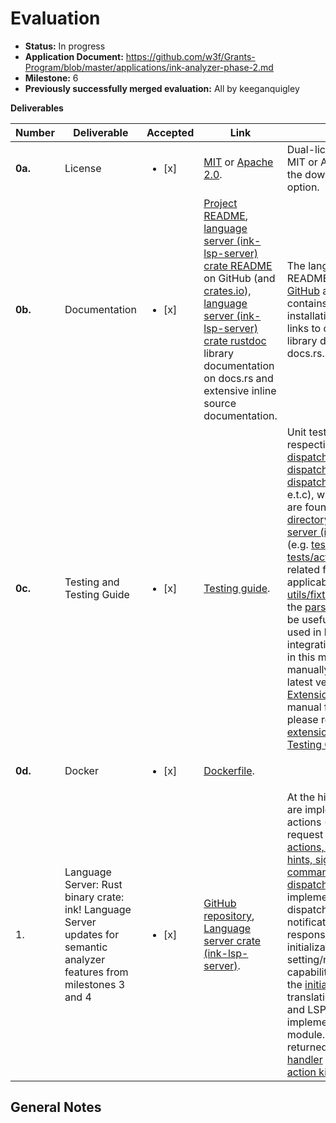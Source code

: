 # Evaluation

- **Status:** In progress
- **Application Document:** https://github.com/w3f/Grants-Program/blob/master/applications/ink-analyzer-phase-2.md
- **Milestone:** 6
- **Previously successfully merged evaluation:** All by keeganquigley

**Deliverables**

| Number  | Deliverable                                                                                                             | Accepted | Link                                                                                                                                                                                                                                                                                                                                                                                                                                                                | Notes                                                                                                                                                                                                                                                                                                                                                                                                                                                                                                                                                                                                                                                                                                                                                                                                                                                                                                                                                                                                                                                                                                                                                                                                                                                                                                                                                                                                                                                                                                                                                                                                                                                                                                                                                                                                                                             |
|---------|-------------------------------------------------------------------------------------------------------------------------| ----------------------------------- | ---------------------------------------------------------------------------------------------------------------------------------------------------------------------------------------------------------------------------------------------------------------------------------------------------------------------------------------------------------------------------------------------------------------------------------------------------------------------|---------------------------------------------------------------------------------------------------------------------------------------------------------------------------------------------------------------------------------------------------------------------------------------------------------------------------------------------------------------------------------------------------------------------------------------------------------------------------------------------------------------------------------------------------------------------------------------------------------------------------------------------------------------------------------------------------------------------------------------------------------------------------------------------------------------------------------------------------------------------------------------------------------------------------------------------------------------------------------------------------------------------------------------------------------------------------------------------------------------------------------------------------------------------------------------------------------------------------------------------------------------------------------------------------------------------------------------------------------------------------------------------------------------------------------------------------------------------------------------------------------------------------------------------------------------------------------------------------------------------------------------------------------------------------------------------------------------------------------------------------------------------------------------------------------------------------------------------------|
| **0a.** | License                                                                                                                 | <ul><li>[x] </li></ul> | [MIT](https://github.com/ink-analyzer/ink-analyzer/blob/master/LICENSE-MIT) or [Apache 2.0](https://github.com/ink-analyzer/ink-analyzer/blob/master/LICENSE-APACHE).                                                                                                                                                                                                                                                                                               | Dual-licensed under either of MIT or Apache 2.0 licenses at the downstream user's option.                                                                                                                                                                                                                                                                                                                                                                                                                                                                                                                                                                                                                                                                                                                                                                                                                                                                                                                                                                                                                                                                                                                                                                                                                                                                                                                                                                                                                                                                                                                                                                                                                                                                                                                                                         |
| **0b.** | Documentation                                                                                                           | <ul><li>[x] </li></ul> | [Project README](https://github.com/ink-analyzer/ink-analyzer#readme), [language server (ink-lsp-server) crate README](https://github.com/ink-analyzer/ink-analyzer/tree/master/crates/lsp-server#readme) on GitHub (and [crates.io](https://crates.io/crates/ink-lsp-server)), [language server (ink-lsp-server) crate rustdoc](https://docs.rs/ink-lsp-server/latest/ink_lsp_server/) library documentation on docs.rs and extensive inline source documentation. | The language server's README is published on both [GitHub](https://github.com/ink-analyzer/ink-analyzer/tree/master/crates/lsp-server#readme) and [crates.io](https://crates.io/crates/ink-lsp-server). It contains instructions for installation and usage, and links to crate's associated library documentation on docs.rs.                                                                                                                                                                                                                                                                                                                                                                                                                                                                                                                                                                                                                                                                                                                                                                                                                                                                                                                                                                                                                                                                                                                                                                                                                                                                                                                                                                                                                                                                                                                    |
| **0c.** | Testing and Testing Guide                                                                                               | <ul><li>[x] </li></ul> | [Testing guide](https://github.com/ink-analyzer/ink-analyzer#testing).                                                                                                                                                                                                                                                                                                                                                                                              | Unit tests are defined in each respective module (e.g. [dispatch/actions](https://github.com/ink-analyzer/ink-analyzer/blob/lsp-server-v0.2.22/crates/lsp-server/src/dispatch/actions.rs#L40-L80), [dispatch/handlers/request](https://github.com/ink-analyzer/ink-analyzer/blob/lsp-server-v0.2.22/crates/lsp-server/src/dispatch/handlers/request.rs#L257-L513), [dispatch/handlers/notification](https://github.com/ink-analyzer/ink-analyzer/blob/lsp-server-v0.2.22/crates/lsp-server/src/dispatch/handlers/notification.rs#L56-L177) e.t.c), while integration tests are found in the [tests directory of the language server (ink-lsp-server) crate](https://github.com/ink-analyzer/ink-analyzer/tree/lsp-server-v0.2.22/crates/lsp-server/tests) (e.g. [tests/diagnostics](https://github.com/ink-analyzer/ink-analyzer/blob/lsp-server-v0.2.22/crates/lsp-server/tests/diagnostics.rs), [tests/actions](https://github.com/ink-analyzer/ink-analyzer/blob/lsp-server-v0.2.22/crates/lsp-server/tests/actions.rs) e.t.c) with related fixtures (where applicable) found in [test-utils/fixtures](https://github.com/ink-analyzer/ink-analyzer/blob/lsp-server-v0.2.22/crates/test-utils/src/fixtures.rs). Checking out the [parse_offset_at](https://github.com/ink-analyzer/ink-analyzer/blob/lsp-server-v0.2.22/crates/test-utils/src/lib.rs#L57-L88) utility may be useful as it is extensively used in both the unit and integration tests. All features in this milestone can also be manually tested using the latest version of the [VS Code Extension](https://marketplace.visualstudio.com/items?itemName=ink-analyzer.ink-analyzer). For instructions for manual feature testing, please refer to the [VS Code extension's "Manual Feature Testing Guide"](https://github.com/ink-analyzer/ink-vscode/blob/master/TESTING.md). |
| **0d.** | Docker                                                                                                                  | <ul><li>[x] </li></ul> | [Dockerfile](https://github.com/ink-analyzer/ink-analyzer/blob/master/Dockerfile).                                                                                                                                                                                                                                                                                                                                                                                  |                                                                                                                                                                                                                                                                                                                                                                                                                                                                                                                                                                                                                                                                                                                                                                                                                                                                                                                                                                                                                                                                                                                                                                                                                                                                                                                                                                                                                                                                                                                                                                                                                                                                                                                                                                                                                                                   |
| 1.      | Language Server: Rust binary crate: ink! Language Server updates for semantic analyzer features from milestones 3 and 4 | <ul><li>[x] </li></ul> | [GitHub repository](https://github.com/ink-analyzer/ink-analyzer), [Language server crate (ink-lsp-server)](https://crates.io/crates/ink-lsp-server).                                                                                                                                                                                                                                                                                                               | At the highest level, features are implemented as dispatch actions (e.g. [diagnostics](https://github.com/ink-analyzer/ink-analyzer/blob/lsp-server-v0.2.22/crates/lsp-server/src/dispatch/actions.rs)) or request handlers (e.g. [code actions, completions, inlay hints, signature help, commands e.t.c](https://github.com/ink-analyzer/ink-analyzer/blob/lsp-server-v0.2.22/crates/lsp-server/src/dispatch/handlers/request.rs)) under the [dispatch](https://github.com/ink-analyzer/ink-analyzer/blob/lsp-server-v0.2.22/crates/lsp-server/src/dispatch.rs) module, which implements the main loop for dispatching LSP requests and notifications and handling responses. Server initialization logic and setting/negotiating of capabilities is implemented in the [initialize](https://github.com/ink-analyzer/ink-analyzer/blob/lsp-server-v0.2.22/crates/lsp-server/src/initialize.rs) module, while translation between analyzer and LSP types is implemented in the [translator](https://github.com/ink-analyzer/ink-analyzer/blob/lsp-server-v0.2.22/crates/lsp-server/src/translator.rs) module. NOTE: Quickfixes are returned by the [code actions handler](https://github.com/ink-analyzer/ink-analyzer/blob/lsp-server-v0.2.22/crates/lsp-server/src/dispatch/handlers/request.rs#L86-L117) as they're a [code action kind](https://microsoft.github.io/language-server-protocol/specifications/lsp/3.17/specification/#codeActionKind) in LSP.                                                                                                                                                                                                                                                                                                                                                                                  |

## General Notes
